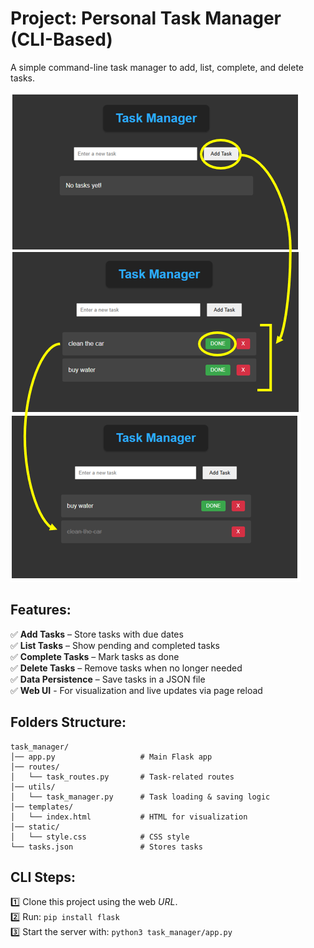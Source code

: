 # Project: Personal Task Manager (CLI-Based)
A simple command-line task manager to add, list, complete, and delete tasks.

<img src = "zREADME-pics/tasks.png"> <br/>

## Features:
✅ **Add Tasks** – Store tasks with due dates \
✅ **List Tasks** – Show pending and completed tasks \
✅ **Complete Tasks** – Mark tasks as done \
✅ **Delete Tasks** – Remove tasks when no longer needed \
✅ **Data Persistence** – Save tasks in a JSON file \
✅ **Web UI** - For visualization and live updates via page reload 

## Folders Structure:
```
task_manager/
│── app.py                   # Main Flask app
│── routes/
│   └── task_routes.py       # Task-related routes
│── utils/
│   └── task_manager.py      # Task loading & saving logic
│── templates/
│   └── index.html           # HTML for visualization
│── static/
│   └── style.css            # CSS style
└── tasks.json               # Stores tasks
```
## CLI Steps:
1️⃣ Clone this project using the web *URL*. \
2️⃣ Run: ```pip install flask``` \
3️⃣ Start the server with: ```python3 task_manager/app.py```
